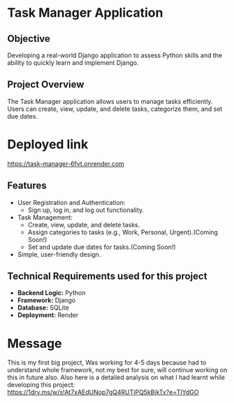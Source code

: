 # Task Manager Application

## Objective
Developing a real-world Django application to assess Python skills and the ability to quickly learn and implement Django.

## Project Overview
The Task Manager application allows users to manage tasks efficiently. Users can create, view, update, and delete tasks, categorize them, and set due dates.

# Deployed link
https://task-manager-6fvt.onrender.com

## Features
- User Registration and Authentication:
  - Sign up, log in, and log out functionality.
- Task Management:
  - Create, view, update, and delete tasks.
  - Assign categories to tasks (e.g., Work, Personal, Urgent).(Coming Soon!)
  - Set and update due dates for tasks.(Coming Soon!)
- Simple, user-friendly design.

## Technical Requirements used for this project
- **Backend Logic:** Python
- **Framework:** Django
- **Database:** SQLite
- **Deployment:** Render

# Message
This is my first big project, Was working for 4-5 days because had to understand whole framework, not my best for sure, will continue working on this in future also.
Also here is a detailed analysis on what I had learnt while developing this project: https://1drv.ms/w/s!At7xAEdUNop7gQ4RUTjPQ5kBjkTx?e=TIYdGO
